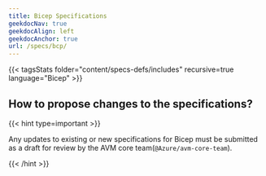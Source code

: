 ```yaml
---
title: Bicep Specifications
geekdocNav: true
geekdocAlign: left
geekdocAnchor: true
url: /specs/bcp/
---
```


{{< tagsStats folder="content/specs-defs/includes" recursive=true language="Bicep" >}}

## How to propose changes to the specifications?

{{< hint type=important >}}

Any updates to existing or new specifications for Bicep must be submitted as a draft for review by the AVM core team(`@Azure/avm-core-team`).

{{< /hint >}}
